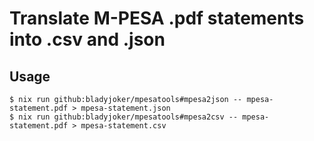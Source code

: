 
# Translate M-PESA .pdf statements into .csv and .json

## Usage

```shell
$ nix run github:bladyjoker/mpesatools#mpesa2json -- mpesa-statement.pdf > mpesa-statement.json
$ nix run github:bladyjoker/mpesatools#mpesa2csv -- mpesa-statement.pdf > mpesa-statement.csv
```
